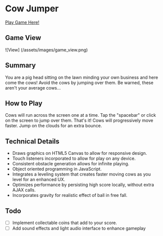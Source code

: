 # Cow Jumper

[Play Game Here!](http://ljr5102.github.io/Cow-Jumper/)

## Game View
![View] (/assets/images/game_view.png)

## Summary
You are a pig head sitting on the lawn minding your own business and here come the cows!
Avoid the cows by jumping over them.  Be warned, these aren't your average cows...

## How to Play
Cows will run across the screen one at a time.  Tap the "spacebar" or click on the screen to jump over them.
That's it!  Cows will progressively move faster.  Jump on the clouds for an extra bounce.

## Technical Details
- Draws graphics on HTML5 Canvas to allow for responsive design.
- Touch listeners incorporated to allow for play on any device.
- Consistent obstacle generation allows for infinite playing.
- Object oriented programming in JavaScript.
- Integrates a leveling system that creates faster moving cows as you level for an enhanced UX.
- Optimizes performance by persisting high score locally, without extra AJAX calls.
- Incorporates gravity for realistic effect of ball in free fall.

## Todo
  - [ ] Implement collectable coins that add to your score.
  - [ ] Add sound effects and light audio interface to enhance gameplay
